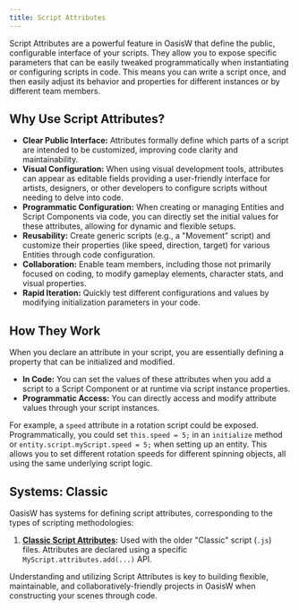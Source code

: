 ```yaml
---
title: Script Attributes
---
```


Script Attributes are a powerful feature in OasisW that define the public, configurable interface of your scripts. They allow you to expose specific parameters that can be easily tweaked programmatically when instantiating or configuring scripts in code. This means you can write a script once, and then easily adjust its behavior and properties for different instances or by different team members.

## Why Use Script Attributes?

* **Clear Public Interface:** Attributes formally define which parts of a script are intended to be customized, improving code clarity and maintainability.
* **Visual Configuration:** When using visual development tools, attributes can appear as editable fields providing a user-friendly interface for artists, designers, or other developers to configure scripts without needing to delve into code.
* **Programmatic Configuration:** When creating or managing Entities and Script Components via code, you can directly set the initial values for these attributes, allowing for dynamic and flexible setups.
* **Reusability:** Create generic scripts (e.g., a "Movement" script) and customize their properties (like speed, direction, target) for various Entities through code configuration.
* **Collaboration:** Enable team members, including those not primarily focused on coding, to modify gameplay elements, character stats, and visual properties.
* **Rapid Iteration:** Quickly test different configurations and values by modifying initialization parameters in your code.

## How They Work

When you declare an attribute in your script, you are essentially defining a property that can be initialized and modified.

* **In Code:** You can set the values of these attributes when you add a script to a Script Component or at runtime via script instance properties.
* **Programmatic Access:** You can directly access and modify attribute values through your script instances.

For example, a `speed` attribute in a rotation script could be exposed. Programmatically, you could set `this.speed = 5;` in an `initialize` method or `entity.script.myScript.speed = 5;` when setting up an entity. This allows you to set different rotation speeds for different spinning objects, all using the same underlying script logic.

## Systems: Classic

OasisW has systems for defining script attributes, corresponding to the types of scripting methodologies:

<!-- 1. **[ESM Script Attributes](./esm.md):** Used with modern ES Module (`.mjs`) scripts. Attributes are typically declared using JSDoc comments above class member variables. This is the recommended approach for new projects. -->
1. **[Classic Script Attributes](./classic.md):** Used with the older "Classic" script (`.js`) files. Attributes are declared using a specific `MyScript.attributes.add(...)` API.

<!-- While the underlying goal is the same—to define a configurable interface—the syntax and some capabilities differ between the two. Click the links above to learn the specifics for each system. -->

Understanding and utilizing Script Attributes is key to building flexible, maintainable, and collaboratively-friendly projects in OasisW when constructing your scenes through code.
